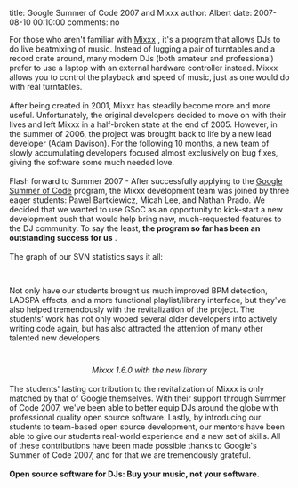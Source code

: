 title: Google Summer of Code 2007 and Mixxx
author: Albert
date: 2007-08-10 00:10:00
comments: no

For those who aren't familiar with <a href="http://mixxx.sf.net/">Mixxx</a>
, it's a program that allows DJs to do live beatmixing  of music.  Instead of lugging a pair of turntables and a record crate around, many modern DJs (both amateur and professional) prefer to use a laptop with an external hardware controller instead. Mixxx allows you to control the playback and speed of music, just as one would do with real turntables.<br />
<br />
After being created in 2001, Mixxx has steadily become more and more useful. Unfortunately, the original developers decided to move on with their lives and left Mixxx in a half-broken state at the end of 2005. However, in the summer of 2006, the project was brought back to life by a new lead developer (Adam Davison). For the following 10 months, a new team of slowly accumulating developers focused almost exclusively on bug fixes, giving the software some much needed love.<br />
<br />
Flash forward to Summer 2007 - After successfully applying to the <a href="http://code.google.com/soc">Google Summer of Code</a>
 program, the Mixxx development team was joined by three eager students: Pawel Bartkiewicz, Micah Lee, and Nathan Prado. We decided that we wanted to use GSoC as an opportunity to kick-start a new development push that would help bring new, much-requested features to the DJ community. To say the least, <span style="font-weight: bold;">the program so far has been an outstanding success for us</span>
.<br />
<br />
The graph of our SVN statistics says it all:<br />
<br />
<a onblur="try {parent.deselectBloggerImageGracefully();} catch(e) {}" href="{% static '/static/images/news/mixxxsvnstats.png' %}"><img style="margin: 0px auto 10px; display: block; text-align: center; cursor: pointer;" src="{% static '/static/images/news/mixxxsvnstats.png' %}" alt="" id="BLOGGER_PHOTO_ID_5096858015640243122" border="0" />
</a>
<br />
Not only have our students brought us much improved BPM detection, LADSPA effects, and a more functional playlist/library interface, but they've also helped tremendously with the revitalization of the project. The students' work has not only wooed several older developers into actively writing code again, but has also attracted the attention of many other talented new developers.<br />
<br />
<div style="text-align: center;"><a onblur="try {parent.deselectBloggerImageGracefully();} catch(e) {}" href="{% static '/static/images/news/Screenshot-Mixxx-1.6.0beta1-1.png' %}"><img style="margin: 0px auto 10px; display: block; text-align: center; cursor: pointer;" src="{% static '/static/images/news/Screenshot-Mixxx-1.6.0beta1-1.png' %}" alt="" id="BLOGGER_PHOTO_ID_5096861713607085010" border="0" />
</a>
<span style="font-style: italic;">Mixxx 1.6.0 with the new library<br />
</span>
</div>
<br />
The students' lasting contribution to the revitalization of Mixxx is only matched by that of Google themselves. With their support through Summer of Code 2007, we've been able to better equip DJs around the globe with professional quality open source software. Lastly, by introducing our students to team-based open source development, our mentors have been able to give our students real-world experience and a new set of skills. All of these contributions have been made possible thanks to Google's Summer of Code 2007, and for that we are tremendously grateful.<br />
<br />
<span style="font-weight: bold;">Open source software for DJs: Buy your music, not your software.</span>
